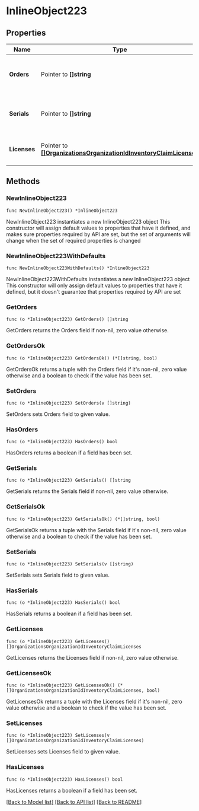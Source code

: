 # InlineObject223

## Properties

Name | Type | Description | Notes
------------ | ------------- | ------------- | -------------
**Orders** | Pointer to **[]string** | The numbers of the orders that should be claimed | [optional] 
**Serials** | Pointer to **[]string** | The serials of the devices that should be claimed | [optional] 
**Licenses** | Pointer to [**[]OrganizationsOrganizationIdInventoryClaimLicenses**](OrganizationsOrganizationIdInventoryClaimLicenses.md) | The licenses that should be claimed | [optional] 

## Methods

### NewInlineObject223

`func NewInlineObject223() *InlineObject223`

NewInlineObject223 instantiates a new InlineObject223 object
This constructor will assign default values to properties that have it defined,
and makes sure properties required by API are set, but the set of arguments
will change when the set of required properties is changed

### NewInlineObject223WithDefaults

`func NewInlineObject223WithDefaults() *InlineObject223`

NewInlineObject223WithDefaults instantiates a new InlineObject223 object
This constructor will only assign default values to properties that have it defined,
but it doesn't guarantee that properties required by API are set

### GetOrders

`func (o *InlineObject223) GetOrders() []string`

GetOrders returns the Orders field if non-nil, zero value otherwise.

### GetOrdersOk

`func (o *InlineObject223) GetOrdersOk() (*[]string, bool)`

GetOrdersOk returns a tuple with the Orders field if it's non-nil, zero value otherwise
and a boolean to check if the value has been set.

### SetOrders

`func (o *InlineObject223) SetOrders(v []string)`

SetOrders sets Orders field to given value.

### HasOrders

`func (o *InlineObject223) HasOrders() bool`

HasOrders returns a boolean if a field has been set.

### GetSerials

`func (o *InlineObject223) GetSerials() []string`

GetSerials returns the Serials field if non-nil, zero value otherwise.

### GetSerialsOk

`func (o *InlineObject223) GetSerialsOk() (*[]string, bool)`

GetSerialsOk returns a tuple with the Serials field if it's non-nil, zero value otherwise
and a boolean to check if the value has been set.

### SetSerials

`func (o *InlineObject223) SetSerials(v []string)`

SetSerials sets Serials field to given value.

### HasSerials

`func (o *InlineObject223) HasSerials() bool`

HasSerials returns a boolean if a field has been set.

### GetLicenses

`func (o *InlineObject223) GetLicenses() []OrganizationsOrganizationIdInventoryClaimLicenses`

GetLicenses returns the Licenses field if non-nil, zero value otherwise.

### GetLicensesOk

`func (o *InlineObject223) GetLicensesOk() (*[]OrganizationsOrganizationIdInventoryClaimLicenses, bool)`

GetLicensesOk returns a tuple with the Licenses field if it's non-nil, zero value otherwise
and a boolean to check if the value has been set.

### SetLicenses

`func (o *InlineObject223) SetLicenses(v []OrganizationsOrganizationIdInventoryClaimLicenses)`

SetLicenses sets Licenses field to given value.

### HasLicenses

`func (o *InlineObject223) HasLicenses() bool`

HasLicenses returns a boolean if a field has been set.


[[Back to Model list]](../README.md#documentation-for-models) [[Back to API list]](../README.md#documentation-for-api-endpoints) [[Back to README]](../README.md)


